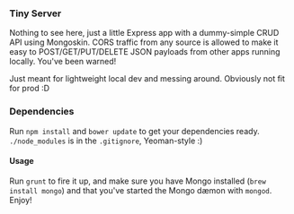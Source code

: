 ### Tiny Server
Nothing to see here, just a little Express app with a dummy-simple CRUD API using Mongoskin. CORS traffic from any source is allowed to make it easy to POST/GET/PUT/DELETE JSON payloads from other apps running locally. You've been warned!

Just meant for lightweight local dev and messing around. Obviously not fit for prod :D

### Dependencies
Run `npm install` and `bower update` to get your dependencies ready. `./node_modules` is in the `.gitignore`, Yeoman-style :)

#### Usage
Run `grunt` to fire it up, and make sure you have Mongo installed (`brew install mongo`) and that you've started the Mongo dæmon with `mongod`. Enjoy! 

